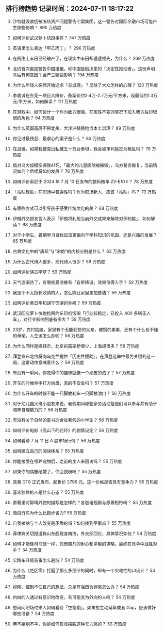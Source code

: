 
## 排行榜趋势 记录时间：2024-07-11 18:17:22
  
  1. 沙特就没收俄被冻结资产问题警告七国集团，这一警告对国际金融市场可能产生哪些影响？ 890 万热度
    
  2. 如何评价武汉萝卜快跑事件？ 747 万热度
    
  3. 英语里怎么表达「甲乙丙丁」？ 296 万热度
    
  4. 在网络上丰田已经破产了，在现实中丰田却遥遥领先，为什么？ 269 万热度
    
  5. 北约首次直接警告中国援俄，称中国是俄决策的「决定性推动者」，这份声明背后有何意图？会产生哪些影响？ 194 万热度
    
  6. 为什么年轻人突然开始追求「县城感」？反映了大众怎样的心理？ 120 万热度
    
  7. 李嘉诚在东莞一项目大降价，备案价约2.4万-2.7万元/平方米，现最低约1.3万元/平方米，如何解读？ 111 万热度
    
  8. 在游戏中，如何设计一个作为敌方很强，在属性不变的情况下加入我方后却很弱的角色？ 94 万热度
    
  9. 为什么英国高层不把北美、大洋洲殖民地当本土治理？ 89 万热度
    
  10. 你见过最残忍、最虐心的案子是什么？ 83 万热度
    
  11. 在战锤，如果我被查出私藏五十万台泰坦，我会被审判庭定为叛乱吗？ 79 万热度
    
  12. 俄对乌大规模空袭致41死，「最大的儿童医院被摧毁」，乌方誓言报复，当前情况如何？后续将如何发展？ 78 万热度
    
  13. 如何评价索尼于 2024 年 7 月 10 日发布的数码微单 ZV-E10 II？ 78 万热度
    
  14. 「站队现象」在职场中普遍性吗？作为职场新人，应该「站队」吗？ 73 万热度
    
  15. 有哪些方式可以引导孩子感受传统文化的美？ 68 万热度
    
  16. 伊朗外交部发言人表示「伊朗将利用当前外交成果来解除对伊制裁」，如何解读？ 68 万热度
    
  17. 对于小学生，暑期学习目标应该更偏向于学科知识的巩固，还是兴趣的发展？ 65 万热度
    
  18. 古典文化中的“唐风”与“宋韵”的内核分别是什么？ 63 万热度
    
  19. 为什么古代诗人很多，现代诗人很少？ 59 万热度
    
  20. 如何评价演员李梦？ 59 万热度
    
  21. 天气逐渐热了，有哪些夏凉被有「自带降温」效果值得入手？ 59 万热度
    
  22. 我是个不太擅长收纳的人，怎么能让家里更加整洁？ 59 万热度
    
  23. 如何评价黄日华和胡军饰演的乔峰？ 59 万热度
    
  24. 武汉回应萝卜快跑抢网约车司机饭碗「行业较稳定，已投入 400 多辆无人车」，对行业影响到底有多大？ 59 万热度
    
  25. 23岁，农村姑娘，家里有个无能狂怒的父亲，被惯的弟弟，还有个什么也不懂的母亲。人生该怎么办呢？ 58 万热度
    
  26. 为什么同样是直辖市，北京的高架桥很少，上海却很多？ 58 万热度
    
  27. 拜登宣布北约将向乌克兰提供「历史性援助」，在拜登选举中最为关键的这一周，这番动作意味着什么？ 58 万热度
    
  28. 有没有一瞬间，你觉得你的猫咪就像一个顽皮的孩子？ 57 万热度
    
  29. 开车的时候单手打方向盘，真的不安全吗？ 57 万热度
    
  30. 为什么开车的时候不能一只脚放刹车一只脚放油门？ 56 万热度
    
  31. 对于幼儿园大班小朋友来说，暑假期间哪些家务活动是他们可以参与并有助于培养自理能力的？ 56 万热度
    
  32. 有没有关于自然的童书适合放暑假的小学生？ 56 万热度
    
  33. 如何评价电影《高山下的花环》的剧情设定？ 56 万热度
    
  34. 如何看待 7 月 11 日 A 股市场行情？ 56 万热度
    
  35. 如何建立自己的阅读体系？ 55 万热度
    
  36. 你能接受在领养宠物后，之前的主人来回访吗？ 55 万热度
    
  37. 如果你的偶像结婚了，你会脱粉吗？ 55 万热度
    
  38. 真我 GT6 正式发布，起售价 2799 元，这一价格是否具有竞争力？ 55 万热度
    
  39. 喜欢独处的人是什么心态？ 55 万热度
    
  40. 原著里对郭靖外貌的描写是怎样的？各版电视剧与原著相符吗？ 55 万热度
    
  41. 骑自行车为什么比跑步省力? 55 万热度
    
  42. 自我接纳与个人改变是矛盾的吗？如何找到平衡点？ 55 万热度
    
  43. 菲律宾关切报道称山东舰现身南海，外交部回应，具体情况如何？ 54 万热度
    
  44. 如何才能像司马懿一样，凭借超凡的耐心和卓越的谋略，最终在竞争中战胜对手？ 54 万热度
    
  45. 公路车升级装备怎么避坑？ 54 万热度
    
  46. 为什么《绝区零》打磨了那么多细节的同时，却有一个灾难性的UI设计？ 54 万热度
    
  47. 抑郁、控制不住自己的想法，总是有强烈负罪感怎么办？ 54 万热度
    
  48. 内向的人通过有意识地改变，有可能变为外向的人吗？ 54 万热度
    
  49. 想问问职场过来人如何看待「空窗期」，如果想主动延毕或者 Gap，应该做好哪些准备？ 54 万热度
    
  50. 卷不赢躺不平，你是如何自救摆脱这种无力感的？ 53 万热度
    
